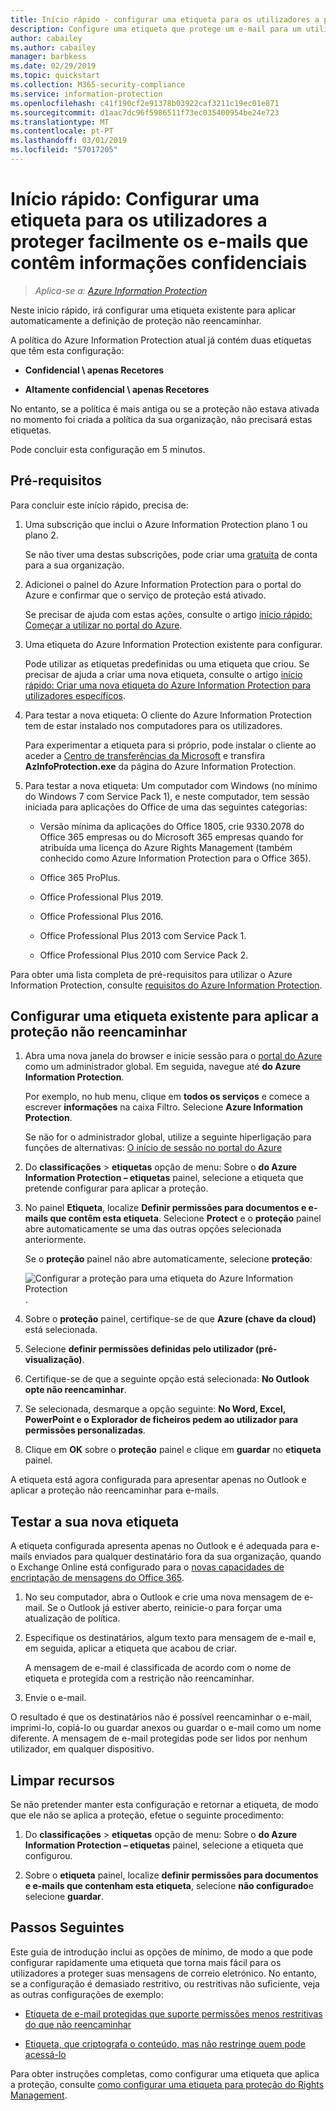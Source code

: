 ```yaml
---
title: Início rápido - configurar uma etiqueta para os utilizadores a proteger facilmente os e-mails que contêm informações confidenciais – AIP
description: Configure uma etiqueta que protege um e-mail para um utilizador ao aplicar automaticamente a proteção não reencaminhar.
author: cabailey
ms.author: cabailey
manager: barbkess
ms.date: 02/29/2019
ms.topic: quickstart
ms.collection: M365-security-compliance
ms.service: information-protection
ms.openlocfilehash: c41f190cf2e91378b03922caf3211c19ec01e871
ms.sourcegitcommit: d1aac7dc96f5986511f73ec035400954be24e723
ms.translationtype: MT
ms.contentlocale: pt-PT
ms.lasthandoff: 03/01/2019
ms.locfileid: "57017205"
---
```

# <a name="quickstart-configure-a-label-for-users-to-easily-protect-emails-that-contain-sensitive-information"></a>Início rápido: Configurar uma etiqueta para os utilizadores a proteger facilmente os e-mails que contêm informações confidenciais

>*Aplica-se a: [Azure Information Protection](https://azure.microsoft.com/pricing/details/information-protection)*

Neste início rápido, irá configurar uma etiqueta existente para aplicar automaticamente a definição de proteção não reencaminhar.

A política do Azure Information Protection atual já contém duas etiquetas que têm esta configuração:

- **Confidencial \ apenas Recetores**

- **Altamente confidencial \ apenas Recetores**

No entanto, se a política é mais antiga ou se a proteção não estava ativada no momento foi criada a política da sua organização, não precisará estas etiquetas. 

Pode concluir esta configuração em 5 minutos.

## <a name="prerequisites"></a>Pré-requisitos

Para concluir este início rápido, precisa de:

1. Uma subscrição que inclui o Azure Information Protection plano 1 ou plano 2.
    
    Se não tiver uma destas subscrições, pode criar uma [gratuita](https://portal.office.com/Signup/Signup.aspx?OfferId=87dd2714-d452-48a0-a809-d2f58c4f68b7) de conta para a sua organização.

2. Adicionei o painel do Azure Information Protection para o portal do Azure e confirmar que o serviço de proteção está ativado.

    Se precisar de ajuda com estas ações, consulte o artigo [início rápido: Começar a utilizar no portal do Azure](quickstart-viewpolicy.md).

3. Uma etiqueta do Azure Information Protection existente para configurar. 
    
    Pode utilizar as etiquetas predefinidas ou uma etiqueta que criou. Se precisar de ajuda a criar uma nova etiqueta, consulte o artigo [início rápido: Criar uma nova etiqueta do Azure Information Protection para utilizadores específicos](quickstart-label-specificusers.md).

4. Para testar a nova etiqueta: O cliente do Azure Information Protection tem de estar instalado nos computadores para os utilizadores. 
    
    Para experimentar a etiqueta para si próprio, pode instalar o cliente ao aceder a [Centro de transferências da Microsoft](https://www.microsoft.com/en-us/download/details.aspx?id=53018) e transfira **AzInfoProtection.exe** da página do Azure Information Protection.

5. Para testar a nova etiqueta: Um computador com Windows (no mínimo do Windows 7 com Service Pack 1), e neste computador, tem sessão iniciada para aplicações do Office de uma das seguintes categorias:
    
    - Versão mínima da aplicações do Office 1805, crie 9330.2078 do Office 365 empresas ou do Microsoft 365 empresas quando for atribuída uma licença do Azure Rights Management (também conhecido como Azure Information Protection para o Office 365).
    
    - Office 365 ProPlus.
    
    - Office Professional Plus 2019.
    
    - Office Professional Plus 2016.
    
    - Office Professional Plus 2013 com Service Pack 1.
    
    - Office Professional Plus 2010 com Service Pack 2.

Para obter uma lista completa de pré-requisitos para utilizar o Azure Information Protection, consulte [requisitos do Azure Information Protection](requirements.md).

## <a name="configure-an-existing-label-to-apply-the-do-not-forward-protection"></a>Configurar uma etiqueta existente para aplicar a proteção não reencaminhar

1. Abra uma nova janela do browser e inicie sessão para o [portal do Azure](https://portal.azure.com) como um administrador global. Em seguida, navegue até **do Azure Information Protection**. 
    
    Por exemplo, no hub menu, clique em **todos os serviços** e comece a escrever **informações** na caixa Filtro. Selecione **Azure Information Protection**.
    
    Se não for o administrador global, utilize a seguinte hiperligação para funções de alternativas: [O início de sessão no portal do Azure](configure-policy.md#signing-in-to-the-azure-portal)

2. Do **classificações** > **etiquetas** opção de menu: Sobre o **do Azure Information Protection – etiquetas** painel, selecione a etiqueta que pretende configurar para aplicar a proteção. 

3. No painel **Etiqueta**, localize **Definir permissões para documentos e e-mails que contêm esta etiqueta**. Selecione **Protect** e o **proteção** painel abre automaticamente se uma das outras opções selecionada anteriormente. 
    
    Se o **proteção** painel não abre automaticamente, selecione **proteção**:
    
    ![Configurar a proteção para uma etiqueta do Azure Information Protection](./media/info-protect-protection-bar-configured.png).

4. Sobre o **proteção** painel, certifique-se de que **Azure (chave da cloud)** está selecionada.
    
5. Selecione **definir permissões definidas pelo utilizador (pré-visualização)**.

6. Certifique-se de que a seguinte opção está selecionada: **No Outlook opte não reencaminhar**.

7. Se selecionada, desmarque a opção seguinte: **No Word, Excel, PowerPoint e o Explorador de ficheiros pedem ao utilizador para permissões personalizadas**.

8. Clique em **OK** sobre o **proteção** painel e clique em **guardar** no **etiqueta** painel.

A etiqueta está agora configurada para apresentar apenas no Outlook e aplicar a proteção não reencaminhar para e-mails.

## <a name="test-your-new-label"></a>Testar a sua nova etiqueta

A etiqueta configurada apresenta apenas no Outlook e é adequada para e-mails enviados para qualquer destinatário fora da sua organização, quando o Exchange Online está configurado para o [novas capacidades de encriptação de mensagens do Office 365](https://support.office.com/article/7ff0c040-b25c-4378-9904-b1b50210d00e).

1. No seu computador, abra o Outlook e crie uma nova mensagem de e-mail. Se o Outlook já estiver aberto, reinicie-o para forçar uma atualização de política.

2. Especifique os destinatários, algum texto para mensagem de e-mail e, em seguida, aplicar a etiqueta que acabou de criar. 
    
    A mensagem de e-mail é classificada de acordo com o nome de etiqueta e protegida com a restrição não reencaminhar.

3. Envie o e-mail. 

O resultado é que os destinatários não é possível reencaminhar o e-mail, imprimi-lo, copiá-lo ou guardar anexos ou guardar o e-mail como um nome diferente. A mensagem de e-mail protegidas pode ser lidos por nenhum utilizador, em qualquer dispositivo.

## <a name="clean-up-resources"></a>Limpar recursos

Se não pretender manter esta configuração e retornar a etiqueta, de modo que ele não se aplica a proteção, efetue o seguinte procedimento:

1. Do **classificações** > **etiquetas** opção de menu: Sobre o **do Azure Information Protection – etiquetas** painel, selecione a etiqueta que configurou. 

3. Sobre o **etiqueta** painel, localize **definir permissões para documentos e e-mails que contenham esta etiqueta**, selecione **não configurado**e selecione **guardar**.

## <a name="next-steps"></a>Passos Seguintes

Este guia de introdução inclui as opções de mínimo, de modo a que pode configurar rapidamente uma etiqueta que torna mais fácil para os utilizadores a proteger suas mensagens de correio eletrónico. No entanto, se a configuração é demasiado restritivo, ou restritivas não suficiente, veja as outras configurações de exemplo:

- [Etiqueta de e-mail protegidas que suporte permissões menos restritivas do que não reencaminhar](configure-policy-protection.md#example-4-label-for-protected-email-that-supports-less-restrictive-permissions-than-do-not-forward)

- [Etiqueta, que criptografa o conteúdo, mas não restringe quem pode acessá-lo](configure-policy-protection.md#example-5-label-that-encrypts-content-but-doesnt-restrict-who-can-access-it)

Para obter instruções completas, como configurar uma etiqueta que aplica a proteção, consulte [como configurar uma etiqueta para proteção do Rights Management](configure-policy-protection.md). 
